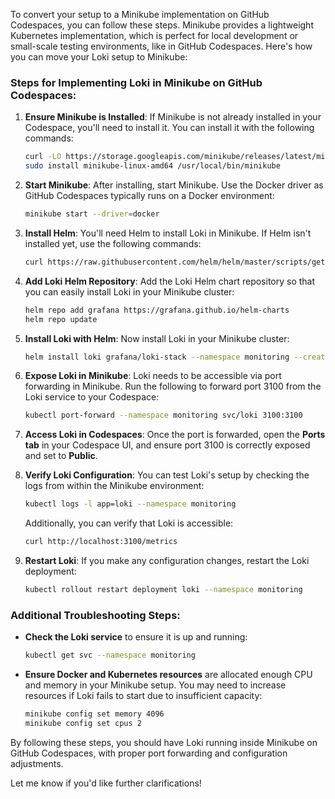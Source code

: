 To convert your setup to a Minikube implementation on GitHub Codespaces, you can follow these steps. Minikube provides a lightweight Kubernetes implementation, which is perfect for local development or small-scale testing environments, like in GitHub Codespaces. Here's how you can move your Loki setup to Minikube:

### Steps for Implementing Loki in Minikube on GitHub Codespaces:

1. **Ensure Minikube is Installed**:
   If Minikube is not already installed in your Codespace, you'll need to install it. You can install it with the following commands:
   ```bash
   curl -LO https://storage.googleapis.com/minikube/releases/latest/minikube-linux-amd64
   sudo install minikube-linux-amd64 /usr/local/bin/minikube
   ```

2. **Start Minikube**:
   After installing, start Minikube. Use the Docker driver as GitHub Codespaces typically runs on a Docker environment:
   ```bash
   minikube start --driver=docker
   ```

3. **Install Helm**:
   You'll need Helm to install Loki in Minikube. If Helm isn't installed yet, use the following commands:
   ```bash
   curl https://raw.githubusercontent.com/helm/helm/master/scripts/get-helm-3 | bash
   ```

4. **Add Loki Helm Repository**:
   Add the Loki Helm chart repository so that you can easily install Loki in your Minikube cluster:
   ```bash
   helm repo add grafana https://grafana.github.io/helm-charts
   helm repo update
   ```

5. **Install Loki with Helm**:
   Now install Loki in your Minikube cluster:
   ```bash
   helm install loki grafana/loki-stack --namespace monitoring --create-namespace
   ```

6. **Expose Loki in Minikube**:
   Loki needs to be accessible via port forwarding in Minikube. Run the following to forward port 3100 from the Loki service to your Codespace:
   ```bash
   kubectl port-forward --namespace monitoring svc/loki 3100:3100
   ```

7. **Access Loki in Codespaces**:
   Once the port is forwarded, open the **Ports tab** in your Codespace UI, and ensure port 3100 is correctly exposed and set to **Public**.

8. **Verify Loki Configuration**:
   You can test Loki's setup by checking the logs from within the Minikube environment:
   ```bash
   kubectl logs -l app=loki --namespace monitoring
   ```

   Additionally, you can verify that Loki is accessible:
   ```bash
   curl http://localhost:3100/metrics
   ```

9. **Restart Loki**:
   If you make any configuration changes, restart the Loki deployment:
   ```bash
   kubectl rollout restart deployment loki --namespace monitoring
   ```

### Additional Troubleshooting Steps:

- **Check the Loki service** to ensure it is up and running:
   ```bash
   kubectl get svc --namespace monitoring
   ```

- **Ensure Docker and Kubernetes resources** are allocated enough CPU and memory in your Minikube setup. You may need to increase resources if Loki fails to start due to insufficient capacity:
   ```bash
   minikube config set memory 4096
   minikube config set cpus 2
   ```

By following these steps, you should have Loki running inside Minikube on GitHub Codespaces, with proper port forwarding and configuration adjustments.

Let me know if you'd like further clarifications!